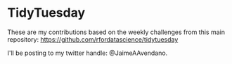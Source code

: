 # TidyTuesday

These are my contributions based on the weekly challenges from this main repository:
https://github.com/rfordatascience/tidytuesday

I'll be posting to my twitter handle: @JaimeAAvendano.